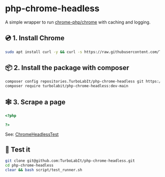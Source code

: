 # php-chrome-headless
A simple wrapper to run [chrome-php/chrome](https://github.com/chrome-php/chrome) with caching and logging.


## 💿 1. Install Chrome

````bash
sudo apt install curl -y && curl -s https://raw.githubusercontent.com/TurboLabIt/webstackup/master/script/chrome/install.sh?$(date +%s) | sudo bash

````

## 📦 2. Install the package with composer

````bash
composer config repositories.TurboLabIt/php-chrome-headless git https://github.com/TurboLabIt/php-chrome-headless.git
composer require turbolabit/php-chrome-headless:dev-main

````


## 🕸 3. Scrape a page

````php
<?php
 
?>
````

See: [ChromeHeadlessTest](https://github.com/TurboLabIt/php-chrome-headless/blob/main/tests/ChromeHeadlessTest.php#L33)


## 🧪 Test it

````bash
git clone git@github.com:TurboLabIt/php-chrome-headless.git
cd php-chrome-headless
clear && bash script/test_runner.sh

````
